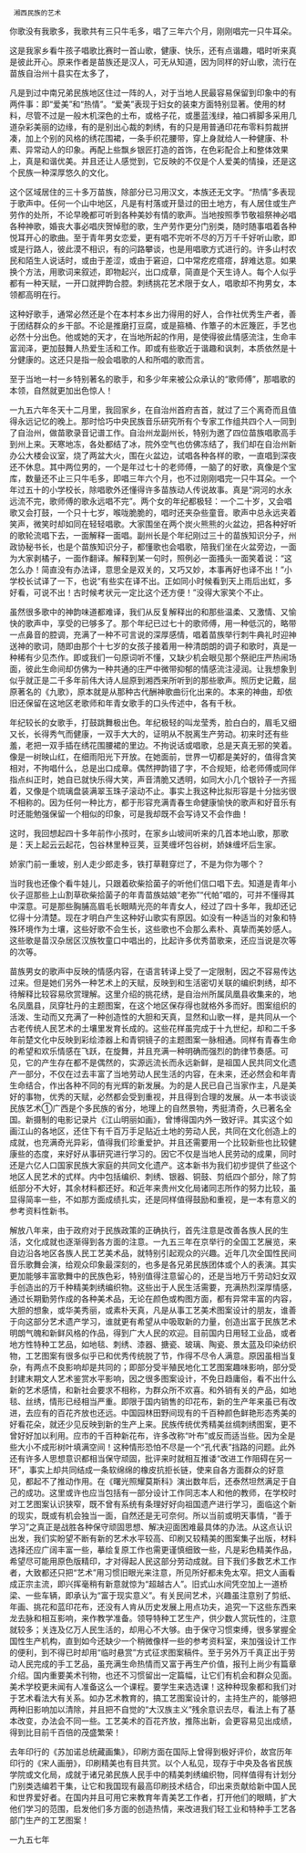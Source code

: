      湘西民族的艺术 

   你歌没有我歌多，我歌共有三只牛毛多，唱了三年六个月，刚刚唱完一只牛耳朵。 

   这是我家乡看牛孩子唱歌比赛时一首山歌，健康、快乐，还有点谐趣，唱时听来真是彼此开心。原来作者是苗族还是汉人，可无从知道，因为同样的好山歌，流行在苗族自治州十县实在太多了，

   凡是到过中南兄弟民族地区住过一阵的人，对于当地人民最容易保留到印象中的有两件事：即“爱美”和“热情”。“爱美”表现于妇女的装束方面特别显著。使用的材料，尽管不过是一般木机深色的土布，或格子花，或墨蓝浅绿，袖口裤脚多采用几道杂彩美丽的边缘，有的是别出心裁的刺绣，有的只是用普通印花布零料剪裁拼凑，加上个别的风格的绣花围裙，一条手织花腰带，穿上身就给人一种健康、朴素、异常动人的印象。再配上些飘乡银匠打造的首饰，在色彩配合上和整体效果上，真是和谐优美。并且还让人感觉到，它反映的不仅是个人爱美的情操，还是这个民族一种深厚悠久的文化。

   这个区域居住的三十多万苗族，除部分已习用汉文，本族还无文字。“热情”多表现于歌声中。任何一个山中地区，凡是有村落或开垦过的田土地方，有人居住或生产劳作的处所，不论早晚都可听到各种美妙有情的歌声。当地按照季节敬祖祭神必唱各种神歌，婚丧大事必唱庆贺悼慰的歌，生产劳作更分门别类，随时随事唱着各种悦耳开心的歌曲。至于青年男女恋爱，更有唱不完听不尽的万万千千好听山歌，即或是行路人，彼此漠不相识，有的问路攀谈，也是用唱歌方式进行的。许多山村农民和陌生人说话时，或由于差涩，或由于窘迫，口中常疙疙瘩瘩，辞难达意。如果换个方法，用歌词来叙述，即物起兴，出口成章，简直是个天生诗人。每个人似乎都有一种天赋，一开口就押韵合腔。刺绣挑花艺术限于女人，唱歌却不拘男女，本领都高明在行。

   这种好歌手，通常必然还是个在本村本乡出力得用的好人，合作社优秀生产者，善于团结群众的乡干部。不论是推磨打豆腐，或是箍桶、作簟子的木匠篾匠，手艺也必然十分出色。他或她的天才，在当地所起的作用，是使得彼此情感流注，生命丰富润泽，更加鼓舞人热爱生活和工作。即或有些歌近于谐趣和讽刺，本质依然是十分健康的。这还只是指一般会唱歌的人和所唱的歌而言。

   至于当地一村一乡特别著名的歌手，和多少年来被公众承认的“歌师傅”，那唱歌的本领，自然就更加出色惊人！ 

   一九五六年冬天十二月里，我回家乡，在自治州首府吉首，就过了三个离奇而且值得永远记忆的晚上。那时恰巧中央民族音乐研究所有个专家工作组共四个人一同到了自治州，做苗歌录音记谱工作。自治州龙副州长，特别为邀了四位苗族唱歌高手到州上来。天寒地冻，各处都结了冰，院外空气也仿佛冻结了，我们却在自治州新办公大楼会议室，烧了两盆大火，围在火盆边，试唱各种各样的歌，一直唱到深夜还不休息。其中两位男的，一个是年过七十的老师傅，一脑了的好歌，真像是个宝库，数量还不止三只牛毛多，即唱三年六个月，也不过刚刚唱完一只牛耳朵。一个年过五十的小学校长，除唱歌外还懂得许多苗族动人传说故事。真是“洞河的水永远流不完，歌师傅的歌永远唱不完”。两个女的年纪都极轻：一个二十岁，又会唱歌又会打鼓，一个只十七岁，喉咙脆脆的，唱时还夹杂些童音。歌声中总永远夹着笑声，微笑时却如同在轻轻唱歌。大家围坐在两个炭火熊熊的火盆边，把各种好听的歌轮流唱下去，一面解释一面唱。副州长是个年纪刚过三十的苗族知识分子，州政协秘书长，也是个苗族知识分子，都懂歌也会唱歌，陪我们坐在火盆旁边，一面为大家剥橘子，一面作翻译。解释到某一句时，照例必一面搔头一面笑着说：“这怎么办！简直没有办法译，意思全是双关的，又巧又妙，本事再好也译不出！”小学校长试译了一下，也说“有些实在译不出。正如同小时候看到天上雨后出虹，多好看，可说不出！古时候考状元一定比这个还方便！”没得大家笑个不止。

   虽然很多歌中的神韵味道都难译，我们从反复解释出的和那些温柔、又激情、又愉快的歌声中，享受的已够多了。那个年纪已过七十的歌师傅，用一种低沉的，略带一点鼻音的腔调，充满了一种不可言说的深厚感情，唱着苗族举行刺牛典礼时迎神送神的歌词，随即由那个十七岁的女孩子接着用一种清朗朗的调子和歌时，真是一种稀有少见杰作。即或我们一句原词听不懂，又缺少机会眼见那个祭祀庄严热闹场面，彼此生命间却仿佛为一种共通的庄严中微带抑郁的情感流注浸润。让我想象到似乎就正是二千多年前伟大诗人屈原到湘西来所听到的那些歌声。照历史记戴，屈原著名的《九歌》，原本就是从那种古代酬神歌曲衍化出来的。本来的神曲，却依旧还保留在这地区老歌师和年青女歌手的口头传述中，各有千秋。

   年纪较长的女歌手，打鼓跳舞极出色。年纪极轻的叫龙莹秀，脸白白的，眉毛又细又长，长得秀气而健康，一双手大大的，证明从不脱离生产劳动。初来时还有些羞，老把一双手插在绣花围腰裙的里边。不拘说话或唱歌，总是天真无邪的笑着。像是一树映山红，在细雨阳光下开放。在她面前，世界一切都是美好的，值得含笑相对，不拘唱什么，总是出口成章。偶然押韵错了字，不合规矩，给老师傅或同伴指点纠正时，她自已就快乐得大笑，声音清脆又透明，如同大小几个银铃子一齐摇着，又像是个琉璃盘装满翠玉珠子滚动不止。事实上我这种比拟形容是十分拙劣很不相称的。因为任何一种比方，都于形容充满青春生命健康愉快的歌声和好音乐有时还能勉强保留一个相似的印象，可是我却既不会写诗又不会作曲！

   这时，我回想起四十多年前作小孩时，在家乡山坡间听来的几首本地山歌，那歌是：天上起云云起花，包谷林里种豆荚，豆荚缠坏包谷树，娇妹缠坏后生家。 

   娇家门前一重坡，别人走少郎走多，铁打草鞋穿烂了，不是为你为哪个？ 

   当时我也还像个看牛娃儿，只跟着砍柴拾菌子的听他们信口唱下去。知道是青年小伙子逗那些上山割草砍柴拾菌子的年青苗族姑娘“老弥”“代帕”唱的，可并不懂得其中深意。可是那些胸脯高眉毛长眼睛光亮的年青女人，经过了四十多年，我却还记忆得十分清楚。现在才明白产生这种好山歌实有原因。如没有一种适当的对象和特殊环境作为土壤，这些好歌不会生长，这些歌也不会那么素朴、真挚而美妙感人。这些歌是苗汉杂居区汉族牧童口中唱出的，比起许多优秀苗歌来，还应当说是次等的次等。

   苗族男女的歌声中反映的情感内容，在语言转译上受了一定限制，因之不容易传达过来。但是她们另外一种艺术上的天赋，反映到和生活密切关联的编织刺绣，却不待解释比较容易欣赏理解。这里介绍的挑花绣，是自治州所属凤凰县收集来的，地名凤凰县，凤穿牡丹的主题图案，在这个地区保存得也就格外多而好。图案组织的活泼、生动而又充满了一种创造性的大胆和天真，显然和山歌一样，是共同从一个古老传统人民艺术的土壤里发育长成的。这些花样虽完成于十九世纪，却和二千多年前楚文化中反映到彩绘漆器上和青铜镜子的主题图案一脉相通。同样有青春生命的希望和欢乐情感在飞跃，在旋舞，并且充满一种明确而强烈的韵律节奏感。可见，它的产生存在都不是偶然的，实源远流长而永远新鲜，是祖国人民共同文化遗产一部分，不仅在过去丰富了当地劳动人民生活的内容，在未来，还必然会和年青生命结合，作出各种不同的有光辉的新发展。为的是人民已自己当家作主，凡是美好的事物，优秀的天赋，必然都会受到重视，并且得到合理的发展。从一本书谈谈民族艺术①广西是个多民族的省分，地理上的自然景物，秀挺清奇，久已著名全国。新摄制的电影记录片《江山明丽如画》，曾博得国内外一致好评。其实这个如画江山的各地区，还住下有千百万手足贴近土地的劳动人民，共同在文化创造上的成就，也充满奇光异彩，值得我们珍重爱护。并且还需要用一个比较新些也比较健康些的态度，来好好从事研究进行学习的。因它不仅是当地人民劳动的成果，同时还是六亿人口国家民族大家庭的共同文化遗产。这本新书为我们初步提供了些这个地区人民艺术的式样。内中包括编织、刺绣、银器、铜鼓、剪纸四个部分，除了剪纸部分不大好，其余材料都还好。和近年来贵州文化局诸同志所作的努力比较，虽显得简率一些，不如那方面成绩扎实，还是同样值得鼓励和重视，是一本有意义的参考资料性新书。

   解放八年来，由于政府对于民族政策的正确执行，首先注意是改善各族人民的生活，文化成就也逐渐得到各方面的注意。一九五三年在京举行的全国工艺展览，来自边沿各地区各族人民工艺美术品，就特别引起观众的兴趣。近年几次全国性民间音乐歌舞会演，给观众印象最深刻的，也多是各兄弟民族团体或个人的表演。其实更加能够丰富歌舞中的民族色彩，特别值得注意留心的，还是当地万千劳动妇女双手创造出的万千种精美刺绣编织物。这些出于人民生活需要，充满热烈深厚情感，通过长期勤劳作成的各种美术品，无论在颜色或构图方面，都有异常丰富的内容，大胆的想象，或华美秀丽，或素朴天真，凡是从事工艺美术图案设计的朋友，谁善于向这部分艺术遗产学习，谁就更有希望从中吸取新的力量，创造出富于民族艺术明朗气魄和新鲜风格的作品，得到广大人民的欢迎。目前国内日用轻工业品，或者地方性特种工艺品，如地毯、刺绣、漆器、搪瓷、玻璃、陶瓷、景太蓝及印染纺织物，工艺图案有很多似乎已和优秀传统脱了节，作得不尽令人满意。原因虽相当复杂，有两点不良影响却是共同的；即部分受半殖民地化工艺图案趣味影响，部分受封建末期文人艺术鉴赏水平影响，因之很多图案设计，不免日趋庸俗，看不出什么新的艺术感情，和新社会要求不相称，为群众所不欢喜。和外销有关的产品，如地毯、丝绣，情形已经相当严重。即限于国内销售的印花布，新的生产年来虽已有改进，去应有的百花齐放也还远。中国园林田野间现有的千百种颜色鲜艳形态秀美的好看花朵，就还少见反映到新的生产上来。民族传统优秀精美丝绸刺绣图案，更不曾好好加以利用。应市的千百种新花布，许多改称“叶布”或反而适当些。因为全是些大小不成形树叶填满空间！这种情形恐怕不尽是一个“孔代表”挡路的问题。此外还有许多人思想意识都相当保守顽固，批评来时就相互推诿“改进工作阻碍在另一环”，事实上却共同结成一条软绵绵的橡皮抗拒长链，使来自各方面群众的好意见，都起不了推动作用。在《曙光照耀莫斯科》演出数年后，还泰然坦然满足于自己的成功。这里或许也应当包括有一部分设计工作同志本人和他的教师，在学校时对工艺图案认识狭窄，既不曾有系统有条理好好向祖国遗产进行学习，面临这个新的现实，既或有机会独当一面，自然还是无可奈何。所以当前或明天事情，“善于学习”之真正是战胜各种保守顽固思想、解决迎面困难最具体的办法。从这点认识出发，我们实盼望不断有新的艺术水平较高、印刷又较精美的图案集子出版，材料选择还应广阔丰富一些，摹绘复原工作也需更谨慎细致一些，凡是彩色精美作品，希望尽可能用原色版精印，才对得起人民这部分劳动成就。目下我们多数艺术工作者，大致都还只把“艺术”用习惯旧眼光来注意，所见所好都未免太窄。把文人画看成正宗主流，即兴挥毫稍有新意就惊为“超越古人”。旧式山水间凭空加上一道桥梁、一些车辆，即承认为“富于现实意义”。有关民间艺术，兴趣虽注意别了剪纸、年画、挑花和蓝印花布，还没有人肯从历史发展上用点功夫，追究一下这些东西来龙去脉和相互影响，来作教学准备。领导特种工艺生产，供少数人赏玩性的，注意就较多；关连及亿万人民生活的，却用心不大够。由于保守习惯束缚，很多掌握全国性生产机构，直到如今还缺少一个稍微像样一些的参考资料室，来加强设计工作的便利，到不得已时却用“临时悬赏”方式征求图案稿件。至于另外万千真正出于劳动人民完成的手工艺品，虽充满生命热情而又富于再生产价值，报刊上尚少有篇章介绍。国内重要美术刊物，也还不习惯留出一定篇幅，让它们有机会和群众见面。美术学校更未闻有人准备这么一个课程。要学生来选选课！这种种现象都和我们对于艺术看法大有关系。如办艺术教育的，搞工艺图案设计的，主持生产的，能够把两种旧影响加以清除，并且把不自觉的“大汉族主义”残余意识去尽，看法上有了基本改变，办法会不同一些。工艺美术的百花齐放，推陈出新，会更容易见出成绩，得到比目前千百倍的茂盛繁荣！

   去年印行的《苏加诺总统藏画集》，印刷方面在国际上曾得到极好评价，故宫历年印行的《宋人画册》，印刷精美也有目共赏。以个人私见，现存于中央及各省民族学院或文化局，成就于诸兄弟民族人民手中的精美刺绣编织物，同样值得有计划分门别类选编若干集，让它和我国现有最高印刷技术结合，印出来贡献给新中国人民和世界爱好者。在国内并且可用它来教育年青美艺工作者，打开他们的眼睛，扩大他们学习的范围，启发他们多方面的创造热情，来改进我们轻工业和特种手工艺各部门生产的工艺图案！

   一九五七年 

